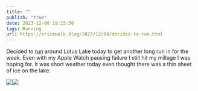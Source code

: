```yaml
---
title: ""
publish: "true"
date: 2023-12-08 19:15:50
tags: Running
url: https://ericmwalk.blog/2023/12/08/decided-to-run.html
---
```

Decided to [run](https://strava.com/activities/10348813896) around Lotus Lake today to get another long run in for the week. Even with my Apple Watch pausing failure I still hit my millage I was hoping for. It was short weather today even thought there was a thin sheet of ice on the lake.

![](https://ericmwalk.blog/uploads/2023/58de7a9259.jpg)![](https://ericmwalk.blog/uploads/2023/ba13d898bc.jpg)